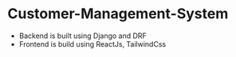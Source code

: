 
# Customer-Management-System

- Backend is built using Django and DRF
- Frontend is build using ReactJs, TailwindCss


